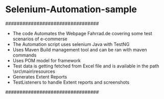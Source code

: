 # Selenium-Automation-sample

#################################

* The code Automates the Webpage Fahrrad.de covering some test scenarios of e-commerse
* The Automation script uses selenium Java with TestNG 
* Uses Maven Build management tool and can be ran with maven commands
* Uses POM model for framework
* Test data is getting fetched from Excel file and is available in the path \src\main\resources
* Generates Extent Reports
* TestListeners to handle Extent reports and screenshots

#################################
